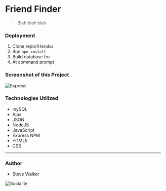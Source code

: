 # Friend Finder

>Blah blah blah

### Deployment

1. Clone repo//Heruku
2. Run `npm install`
3. Build database fro
4. At command prompt

### Screenshot of this Project

![Express](https://raw.github.com/captnwalker/express-app/master/screenshot/screenshot.gif "Express")

### Technologies Utilized

* mySQL
* Ajax
* JSON
* NodeJS
* JavaScript
* Express NPM
* HTML5
* CSS

---

### Author

* Steve Walker

![Socialite](https://octodex.github.com/images/socialite.jpg)
